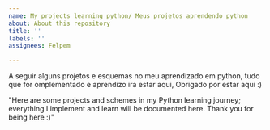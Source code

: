 ```yaml
---
name: My projects learning python/ Meus projetos aprendendo python
about: About this repository
title: ''
labels: ''
assignees: Felpem

---
```


A seguir alguns projetos e esquemas no meu aprendizado em python, tudo que for omplementado e aprendizo ira estar aqui, Obrigado por estar aqui :)

"Here are some projects and schemes in my Python learning journey; everything I implement and learn will be documented here. Thank you for being here :)"
